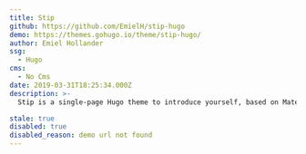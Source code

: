 ```yaml
---
title: Stip
github: https://github.com/EmielH/stip-hugo
demo: https://themes.gohugo.io/theme/stip-hugo/
author: Emiel Hollander
ssg:
  - Hugo
cms:
  - No Cms
date: 2019-03-31T18:25:34.000Z
description: >-
  Stip is a single-page Hugo theme to introduce yourself, based on Material Design's tap target design pattern.

stale: true
disabled: true
disabled_reason: demo url not found
---
```

